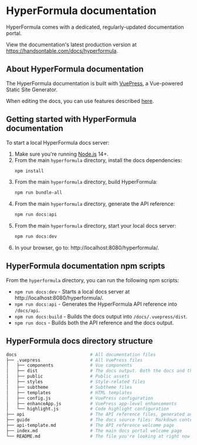 # HyperFormula documentation

HyperFormula comes with a dedicated, regularly-updated documentation portal.

View the documentation's latest production version at https://handsontable.com/docs/hyperformula.

## About HyperFormula documentation

The HyperFormula documentation is built with [VuePress](https://vuepress.vuejs.org/), a Vue-powered Static Site Generator.

When editing the docs, you can use features described [here](https://vuepress.vuejs.org/guide/markdown.html).

## Getting started with HyperFormula documentation

To start a local HyperFormula docs server:

1. Make sure you're running [Node.js](https://nodejs.org/en/) 14+.
2. From the main `hyperformula` directory, install the docs dependencies:
    ```bash
    npm install
    ```
3. From the main `hyperformula` directory, build HyperFormula:
   ```bash
   npm run bundle-all
   ```   
4. From the main `hyperformula` directory, generate the API reference:
   ```bash
   npm run docs:api
   ```   
5. From the main `hyperformula` directory, start your local docs server:
   ```bash
   npm run docs:dev
   ```
6. In your browser, go to: http://localhost:8080/hyperformula/.

## HyperFormula documentation npm scripts

From the `hyperformula` directory, you can run the following npm scripts:

* `npm run docs:dev` - Starts a local docs server at http://localhost:8080/hyperformula/.
* `npm run docs:api` - Generates the HyperFormula API reference into `/docs/api`.
* `npm run docs:build` - Builds the docs output into `/docs/.vuepress/dist`.
* `npm run docs` - Builds both the API reference and the docs output.

## HyperFormula docs directory structure

```bash
docs                            # All documentation files
├── .vuepress                   # All VuePress files
│   ├── components              # Vue components
│   ├── dist                    # The docs output. Both the docs and the API reference are built into this folder.
│   ├── public                  # Public assets
│   ├── styles                  # Style-related files
│   ├── subtheme                # Subtheme files
│   ├── templates               # HTML templates
│   ├── config.js               # VuePress configuration
│   ├── enhanceApp.js           # VuePress app-level enhancements
│   └── highlight.js            # Code highlight configuration
├── api                         # The API reference files, generated automatically from JsDoc. Do not edit!
├── guide                       # The docs source files: Markdown content
├── api-template.md             # The API reference welcome page
├── index.md                    # The main docs portal welcome page
└── README.md                   # The file you're looking at right now!
```